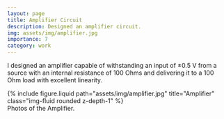 ```yaml
---
layout: page
title: Amplifier Circuit
description: Designed an amplifier circuit. 
img: assets/img/amplifier.jpg
importance: 7
category: work
---
```


I designed an amplifier capable of withstanding an input of ±0.5 V from a source with an internal resistance of 100 Ohms and delivering it to a 100 Ohm load with excellent linearity.

<div class="row justify-content-sm-center">
    <div class="col-sm-8 mt-3 mt-md-0">
        {% include figure.liquid path="assets/img/amplifier.jpg" title="Amplifier" class="img-fluid rounded z-depth-1" %}
    </div>
</div>
<div class="caption">
    Photos of the Amplifier. 
</div>
